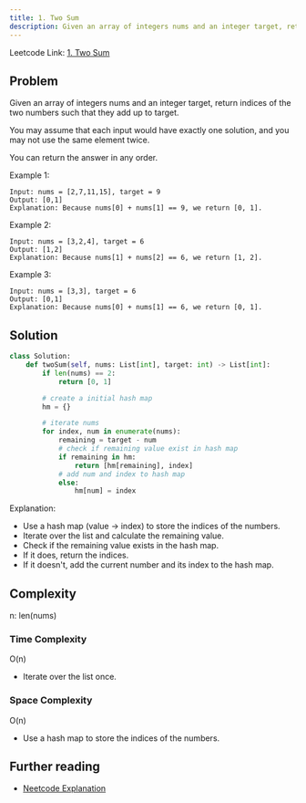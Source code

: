 ```yaml
---
title: 1. Two Sum
description: Given an array of integers nums and an integer target, return indices of the two numbers such that they add up to target.
---
```


Leetcode Link: [1. Two Sum](https://leetcode.com/problems/two-sum/)

## Problem

Given an array of integers nums and an integer target, return indices of the two numbers such that they add up to target.

You may assume that each input would have exactly one solution, and you may not use the same element twice.

You can return the answer in any order.

Example 1:

```
Input: nums = [2,7,11,15], target = 9
Output: [0,1]
Explanation: Because nums[0] + nums[1] == 9, we return [0, 1].
```

Example 2:

```
Input: nums = [3,2,4], target = 6
Output: [1,2]
Explanation: Because nums[1] + nums[2] == 6, we return [1, 2].
```

Example 3:

```
Input: nums = [3,3], target = 6
Output: [0,1]
Explanation: Because nums[0] + nums[1] == 6, we return [0, 1].
```

## Solution

```python
class Solution:
    def twoSum(self, nums: List[int], target: int) -> List[int]:
        if len(nums) == 2:
            return [0, 1]

        # create a initial hash map
        hm = {}

        # iterate nums
        for index, num in enumerate(nums):
            remaining = target - num
            # check if remaining value exist in hash map
            if remaining in hm: 
                return [hm[remaining], index]
            # add num and index to hash map
            else:
                hm[num] = index
```

Explanation:
- Use a hash map (value -> index) to store the indices of the numbers.
- Iterate over the list and calculate the remaining value.
- Check if the remaining value exists in the hash map.
- If it does, return the indices.
- If it doesn't, add the current number and its index to the hash map.

## Complexity

n: len(nums)

### Time Complexity

O(n)

- Iterate over the list once.

### Space Complexity

O(n)

- Use a hash map to store the indices of the numbers.

## Further reading

- [Neetcode Explanation](https://neetcode.io/solutions/two-sum)
